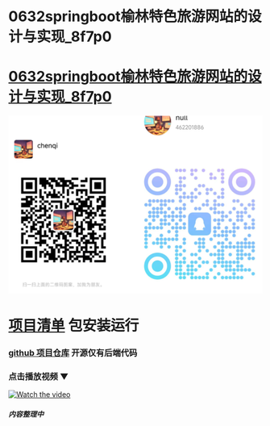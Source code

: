 # 0632springboot榆林特色旅游网站的设计与实现_8f7p0


# [0632springboot榆林特色旅游网站的设计与实现_8f7p0](https://github.com/GraduationProject-springboot/0632springboot)

![picture](https://raw.githubusercontent.com/GraduationProject-springboot/.github/main/img/wx.png)

# [项目清单](https://chenqi1990.site) 包安装运行

### [github 项目仓库](https://github.com/GraduationProject-springboot/allSpringbootProjects) 开源仅有后端代码

### 点击播放视频 ▼
[![Watch the video](https://i.sstatic.net/Vp2cE.png)](https://www.bilibili.com/video/BV1eMbYemE1U?p=128)


#####   内容整理中  











